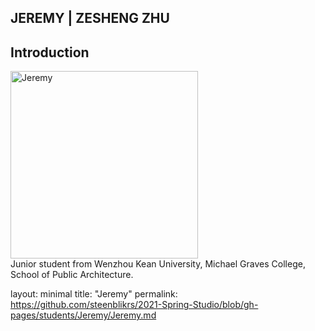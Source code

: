 ## JEREMY | ZESHENG ZHU


## Introduction
<img alt="Jeremy" src="https://user-images.githubusercontent.com/79675809/109989854-d84ae580-7d43-11eb-9619-e2d48bf8d6fc.jpg?raw=true" width="300">
<br>
Junior student from Wenzhou Kean University, Michael Graves College, School of Public Architecture.

layout: minimal 
title: "Jeremy" 
permalink: https://github.com/steenblikrs/2021-Spring-Studio/blob/gh-pages/students/Jeremy/Jeremy.md


